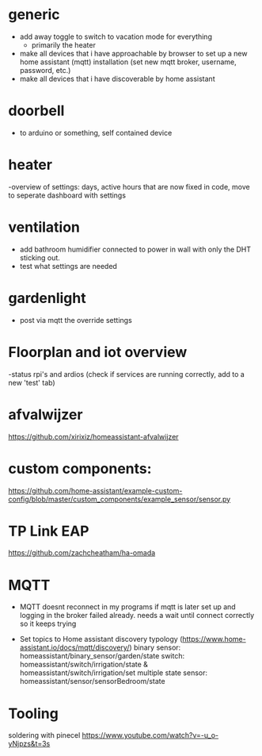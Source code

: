 # generic
- add away toggle to switch to vacation mode for everything
    - primarily the heater
- make all devices that i have approachable by browser to set up a new home assistant (mqtt) installation (set new mqtt broker, username, password, etc.)
- make all devices that i have discoverable by home assistant

# doorbell
- to arduino or something, self contained device

# heater
-overview of settings: days, active hours that are now fixed in code, move to seperate dashboard with settings

# ventilation
- add bathroom humidifier connected to power in wall with only the DHT sticking out.
- test what settings are needed

# gardenlight
- post via mqtt the override settings

# Floorplan and iot overview
-status rpi's and ardios (check if services are running correctly, add to a new 'test' tab)

# afvalwijzer
https://github.com/xirixiz/homeassistant-afvalwijzer

# custom components:
https://github.com/home-assistant/example-custom-config/blob/master/custom_components/example_sensor/sensor.py


# TP Link EAP
https://github.com/zachcheatham/ha-omada

# MQTT
- MQTT doesnt reconnect in my programs if mqtt is later set up and logging in the broker failed already.
needs a wait until connect correctly so it keeps trying

- Set topics to Home assistant discovery typology (https://www.home-assistant.io/docs/mqtt/discovery/)
binary sensor: homeassistant/binary_sensor/garden/state
switch: homeassistant/switch/irrigation/state & homeassistant/switch/irrigation/set
multiple state sensor: homeassistant/sensor/sensorBedroom/state

# Tooling
soldering with pinecel
https://www.youtube.com/watch?v=-u_o-yNjpzs&t=3s